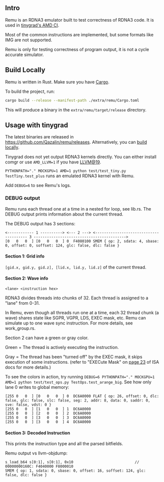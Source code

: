 ## Intro

Remu is an RDNA3 emulator built to test correctness of RDNA3 code. It is used in [tinygrad's AMD CI](https://github.com/tinygrad/tinygrad).

Most of the common instructions are implemented, but some formats like IMG are not supported.

Remu is only for testing correctness of program output, it is not a cycle accurate simulator.

## Build Locally

Remu is written in Rust. Make sure you have [Cargo](https://doc.rust-lang.org/cargo/getting-started/installation.html).

To build the project, run:

```bash
cargo build --release --manifest-path ./extra/remu/Cargo.toml
```

This will produce a binary in the `extra/remu/target/release` directory.

## Usage with tinygrad

The latest binaries are released in https://github.com/Qazalin/remu/releases. Alternatively, you can [build locally](#build-locally).

Tinygrad does not yet output RDNA3 kernels directly. You can either install comgr or use `AMD_LLVM=1` if you have [LLVM@19](https://github.com/tinygrad/tinygrad/blob/e2ed673c946c8f1774d816c75e52a994c2dd8a88/.github/actions/setup-tinygrad/action.yml#L208).

`PYTHONPATH="." MOCKGPU=1 AMD=1 python test/test_tiny.py TestTiny.test_plus` runs an emulated RDNA3 kernel with Remu.

Add `DEBUG=6` to see Remu's logs.

### DEBUG output

Remu runs each thread one at a time in a nested for loop, see lib.rs. The DEBUG output prints information about the current thread.

The DEBUG output has 3 sections:

```
<------------ 1 ----------> <--- 2 ---> <--------------------------------------- 3 ------------------------------------------>
[0   0   0  ] [0   0   0  ] 0  F4080100 SMEM { op: 2, sdata: 4, sbase: 0, offset: 0, soffset: 124, glc: false, dlc: false }
```

#### Section 1: Grid info

`[gid.x, gid.y, gid.z], [lid.x, lid.y, lid.z]` of the current thread.

#### Section 2: Wave info

`<lane> <instruction hex>`

RDNA3 divides threads into chunks of 32. Each thread is assigned to a "lane" from 0-31.

In Remu, even though all threads run one at a time, each 32 thread chunk (a wave) shares state like SGPR, VGPR, LDS, EXEC mask, etc.
Remu can simulate up to one wave sync instruction.
For more details, see work_group.rs.

Section 2 can have a green or gray color.

Green = The thread is actively executing the instruction.

Gray = The thread has been "turned off" by the EXEC mask, it skips execution of some instructions. (refer to "EXECute Mask" on [page 23](https://www.amd.com/content/dam/amd/en/documents/radeon-tech-docs/instruction-set-architectures/rdna3-shader-instruction-set-architecture-feb-2023_0.pdf#page=23) of ISA docs for more details.)

To see the colors in action, try running `DEBUG=6 PYTHONPATH="." MOCKGPU=1 AMD=1 python test/test_ops.py TestOps.test_arange_big`. See how only lane 0 writes to global memory:
```
[255 0   0  ] [0   0   0  ] 0  DC6A0000 FLAT { op: 26, offset: 0, dlc: false, glc: false, slc: false, seg: 2, addr: 8, data: 0, saddr: 0, sve: false, vdst: 0 }
[255 0   0  ] [1   0   0  ] 1  DC6A0000
[255 0   0  ] [2   0   0  ] 2  DC6A0000
[255 0   0  ] [3   0   0  ] 3  DC6A0000
[255 0   0  ] [3   0   0  ] 4  DC6A0000
```

#### Section 3: Decoded Instruction

This prints the instruction type and all the parsed bitfields.

Remu output vs llvm-objdump:

```
s_load_b64 s[0:1], s[0:1], 0x10                            // 00000000160C: F4040000 F8000010
SMEM { op: 1, sdata: 0, sbase: 0, offset: 16, soffset: 124, glc: false, dlc: false }
```
